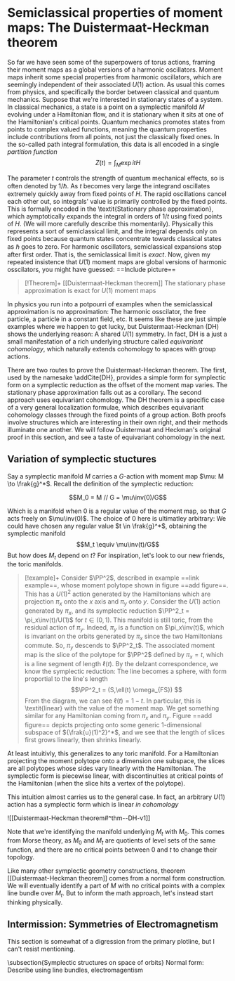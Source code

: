 ---
---

```toc
```
# Semiclassical properties of moment maps: The Duistermaat-Heckman theorem

So far we have seen some of the superpowers of torus actions, framing their moment maps as a global versions of a harmonic oscillators. Moment maps inherit some special properties from harmonic oscillators, which are seemingly independent of their associated $U(1)$ action. As usual this comes from physics, and specifically the border between classical and quantum mechanics. Suppose that we're interested in stationary states of a system. In classical mechanics, a state is a point on a symplectic manifold $M$ evolving under a Hamiltonian flow, and it is stationary when it sits at one of the Hamiltonian's critical points. Quantum mechanics promotes states from points to complex valued functions, meaning the quantum properties include contributions from all points, not just the classically fixed ones. In the so-called path integral formulation, this data is all encoded in a single *partition function*
$$Z(t) = \int_M \exp{i t H}$$

The parameter $t$ controls the strength of quantum mechanical effects, so is often denoted by $1/\hbar$. As $t$ becomes very large the integrand oscillates extremely quickly away from fixed points of $H$. The rapid oscillations cancel each other out, so integrals' value is primarily controlled by the fixed points. This is formally encoded in the \textit{Stationary phase approximation}, which aymptotically expands the integral in orders of $1/t$ using fixed points of $H$. (We will more carefully describe this momentarily). Physically this represents a sort of semiclassical limit, and the integral depends only on fixed points because quantum states concentrate towards classical states as $\hbar$ goes to zero. For harmonic oscillators, semiclassical expansions stop after first order. That is, the semiclassical limit is *exact*. Now, given my repeated insistence that $U(1)$ moment maps are global versions of harmonic osscilators, you might have guessed:
==Include picture==

>[!Theorem]+ [[Duistermaat-Heckman theorem]]
> The stationary phase approximation is exact for $U(1)$ moment maps


In physics you run into a potpourri of examples when the semiclassical approximation is no approximation: The harmonic osscilator, the free particle, a particle in a constant field, etc. It seems like these are just simple examples where we happen to get lucky, but Duistermaat-Heckman (DH) shows the underlying reason: A shared $U(1)$ symmetry. In fact, DH is a just a small manifestation of a rich underlying structure called *equivariant cohomology*, which naturally extends cohomology to spaces with group actions. 

There are two routes to prove the Duistermaat-Heckman theorem. The first, used by the namesake \addCite{DH}, provides a simple form for symplectic form on a symplectic reduction as the offset of the moment map varies. The stationary phase approximation falls out as a corollary. The second approach uses equivariant cohomology. The DH theorem is a specific case of a very general localization formulae, which describes equivariant cohomology classes through the fixed points of a group action. Both proofs involve structures which are interesting in their own right, and their methods illuminate one another. We will follow Duistermaat and Heckman's original proof in this section, and see a taste of equivariant cohomology in the next.

## Variation of symplectic stuctures

Say a symplectic manifold $M$ carries a $G$-action with moment map $\mu: M \to \frak{g}^*$. Recall the definition of the symplectic reduction:

$$M_0 = M // G = \mu\inv(0)/G$$

Which is a manifold when $0$ is a regular value of the moment map, so that $G$ acts freely on $\mu\inv(0)$. The choice of 0 here is ultimatley arbitrary: We could have chosen any regular value $t \in \frak{g}^*$, obtaining the symplectic manifold
$$M_t  \equiv \mu\inv(t)/G$$
But how does $M_t$ depend on $t$? For inspiration, let's look to our new friends, the toric manifolds. 


>[!example]+ 
> Consider $\PP^2$, described in example ==link example==, whose moment polytope shown in figure ==add figure==. This has a $U(1)^2$ action generated by the Hamiltonians which are projection $\pi_x$ onto the $x$ axis and $\pi_y$ onto $y$. Consider the $U(1)$ action generated by $\pi_x$, and its symplectic reduction $\PP^2_t = \pi_x\inv(t)/U(1)$ for $t\in (0,1)$. This manifold is still toric, from the residual action of $\pi_y$. Indeed, $\pi_y$ is a function on $\pi_x\inv(t)$, which is invariant on the orbits generated by $\pi_x$ since the two Hamiltonians commute. So, $\pi_y$ descends to $\PP^2_t$. The associated moment map is the slice of the polytope for $\PP^2$ defined by $\pi_x = t$, which is a line segment of length $\ell(t)$. By the delzant correspondence, we know the symplectic reduction: The line becomes a sphere, with form proportial to the line's length
>$$\PP^2_t = (S,\ell(t) \omega_{FS}) $$
>From the diagram, we can see $\ell(t) = 1-t$. In particular, this is \textit{linear} with the value of the moment map. We get something similar for any Hamiltonian coming from $\pi_x$ and $\pi_y$. Figure ==add figure== depicts projecting onto some generic 1-dimensional subspace of ${\frak{u}(1)^2}^*$, and we see that the length of slices first grows linearly, then shrinks linearly.


At least intuitivly, this generalizes to any toric manifold. For a Hamiltonian projecting the moment polytope onto a dimension one subspace, the slices are all polytopes whose sides vary linearly with the Hamiltonian. The symplectic form is piecewise linear, with discontinuities at critical points of the Hamiltonian (when the slice hits a vertex of the polytope).

This intuition almost carries us to the general case. In fact, an arbitrary $U(1)$ action has a symplectic form which is linear *in cohomology*

![[Duistermaat-Heckman theorem#^thm--DH-v1]]


Note that we're identifying the manifold underlying $M_t$ with $M_0$. This comes from Morse theory, as $M_0$ and $M_t$ are quotients of level sets of the same function, and there are no critical points between $0$ and $t$ to change their topology.

Like many other symplectic geometry constructions, theorem [[Duistermaat-Heckman theorem]] comes from a normal form construction. We will eventually identify a part of $M$ with no critical points with a complex line bundle over $M_t$. But to inform the math approach, let's instead start thinking physically. 


## Intermission: Symmetries of Electromagnetism

This section is somewhat of a digression from the primary plotline, but I can't resist mentioning. 


\subsection{Symplectic structures on space of orbits}
Normal form: Describe using line bundles, electromagentism



 
